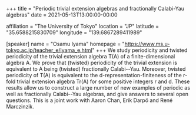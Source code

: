 +++
title = "Periodic trivial extension algebras and fractionally Calabi-Yau algebras"
date = 2021-05-13T13:00:00-00:00

affiliation = "The University of Tokyo"
location = "JP"
latitude = "35.6588215830709"
longitude = "139.6867289411989"

[speaker]
  name = "Osamu Iyama"
  homepage = "https://www.ms.u-tokyo.ac.jp/teacher_e/iyama_e.html"
+++
We study periodicity and twisted periodicity of the trivial extension algebra T(A) of a finite-dimensional algebra A. We prove that (twisted) periodicity of the trivial extension is equivalent to A being (twisted) fractionally Calabi--Yau. Moreover, twisted periodicity of T(A) is equivalent to the d-representation-finiteness of the r-fold trivial extension algebra Tr(A) for some positive integers r and d. These results allow us to construct a large number of new examples of periodic as well as fractionally Calabi--Yau algebras, and give answers to several open questions.
This is a joint work with Aaron Chan, Erik Darpö and René Marczinzik.
